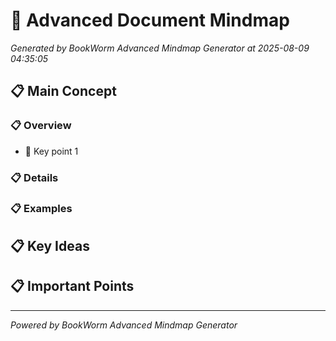 # 🧠 Advanced Document Mindmap

*Generated by BookWorm Advanced Mindmap Generator at 2025-08-09 04:35:05*

## 📋 Main Concept

### 📋 Overview

- 🔑 Key point 1
### 📋 Details

### 📋 Examples

## 📋 Key Ideas

## 📋 Important Points


---
*Powered by BookWorm Advanced Mindmap Generator*